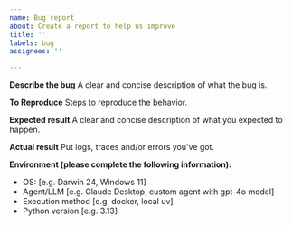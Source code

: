 ```yaml
---
name: Bug report
about: Create a report to help us improve
title: ''
labels: bug
assignees: ''

---
```


**Describe the bug**
A clear and concise description of what the bug is.

**To Reproduce**
Steps to reproduce the behavior.

**Expected result**
A clear and concise description of what you expected to happen.

**Actual result**
Put logs, traces and/or errors you've got.

**Environment (please complete the following information):**
 - OS: [e.g. Darwin 24, Windows 11]
 - Agent/LLM [e.g. Claude Desktop, custom agent with gpt-4o model]
 - Execution method [e.g. docker, local uv]
- Python version [e.g. 3.13]
